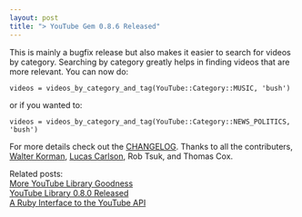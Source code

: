 ```yaml
--- 
layout: post
title: "> YouTube Gem 0.8.6 Released"
---
```

This is mainly a bugfix release but also makes it easier to search for videos by category.  Searching by category greatly helps in finding videos that are more relevant.  You can now do:

    videos = videos_by_category_and_tag(YouTube::Category::MUSIC, 'bush')

or if you wanted to:

    videos = videos_by_category_and_tag(YouTube::Category::NEWS_POLITICS, 'bush')

For more details check out the [CHANGELOG](http://viewvc.rubyforge.mmmultiworks.com/cgi/viewvc.cgi/trunk/CHANGELOG?root=youtube&view=markup).  Thanks to all the contributers, [Walter Korman](http://lemurware.blogspot.com/), [Lucas Carlson](http://rufy.com/), Rob Tsuk, and Thomas Cox.  

Related posts:<br/>
[More YouTube Library Goodness](http://shanesbrain.net/articles/2007/02/12/more-youtube-library-goodness)<br/>
[YouTube Library 0.8.0 Released](http://shanesbrain.net/articles/2006/11/21/ruby_youtube_library_0_8_0_released)<br/>
[A Ruby Interface to the YouTube API](http://shanesbrain.net/articles/2006/09/28/a-ruby-interface-to-the-youtube-api)

